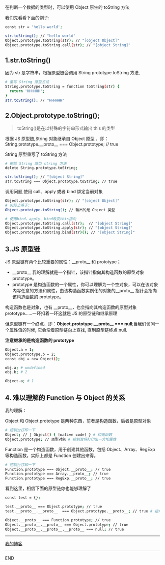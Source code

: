 在判断一个数据的类型时，可以使用 Object 原生的 toString 方法

我们先看看下面的例子:

```bash
const str = 'hello world';

str.toString(); // "hello world"
Object.prototype.toString(str); // "[object Object]"
Object.prototype.toString.call(str); // "[object String]"
```

## 1.str.toString()

因为 str 是字符串，根据原型链会调用 String.prototype.toString 方法,

```bash
# 重写 String 原型方法
String.prototype.toString = function toString(str) {
  return 'HHHHHH';
}
str.toString(); // "HHHHHH"
```

## 2.Object.prototype.toString();

> toString()是在以特殊的字符串形式输出 this 的类型

根据 JS 原型链,String 对象继承自 Object 原型 ，即：
String.prototype.\_\_proto\_\_ === Object.prototype; // true

String 原型重写了 toString 方法

```bash
# 删除 String 原型 string 方法
delete String.prototype.toString;

str.toString(); // "[object String]"
str.toString === Object.prototype.toString; // true
```

调用问题,使用 call、apply 或者 bind 绑定当前对象

```bash
Object.prototype.toString(str); // "[object Object]"
# 实际上等于:
Object.prototype.toString(); // 输出的是 Object 类型

# 使用bind、apply、bind改变this指向
Object.prototype.toString.call(str);  // "[object String]"
Object.prototype.toString.apply(str); // "[object String]"
Object.prototype.toString.bind(str)(); // "[object String]"
```

## 3.JS 原型链

JS 原型链有两个比较重要的属性：\_\_proto\_\_ 和 prototype；

- \_\_proto\_\_ 我的理解就是一个指针，该指针指向其构造函数的原型对象 prototype。
- prototype 是构造函数的一个属性，你可以理解为一个空对象，可以在该对象内写任意的方法和属性，由该构造函数实例化的对象的\_\_proto\_\_ 指针会指向 该构造函数的 prototype。

构造函数也是对象，也有 \_\_proto\_\_，也会指向其构造函数的原型对象 prototype......一环扣着一环这就是 JS 的原型链和继承原理

但原型链有一个终点，即：**Object.prototype.\_\_proto\_\_ === null**;当我们访问一个属性值的时候, 它会沿着原型链向上查找, 直到原型链终点:null.

**注意继承的是构造函数的 prototype**

```bash
Object.a = 1;
Object.prototype.b = 2;
const obj = new Object();

obj.a; # undefined
obj.b; # 2

Object.a; # 1
```

## 4. 难以理解的 Function 与 Object 的关系

我的理解：

Object 和 Object.prototype 是两种东西，前者是构造函数，后者是原型对象

```bash
# 控制台打印一下
Object; // ƒ Object() { [native code] } # 构造函数
Object.prototype; // 原型对象 # 控制台将打印出一大坨属性
```

Function 是一个构造函数，用于创建其他函数，包括 Object、Array、RegExp 等构造函数，实际上都是 Function 创建出来得。

```bash
# 控制台打印一下
Function.prototype === Object.__proto__; // true
Function.prototype === Array.__proto__; // true
Function.prototype === RegExp.__proto__; // true
```

看到这里，相信下面的原型链你也能够理解了

```bash
const test = {};

test.__proto__ === Object.prototype; // true
test.__proto__.__proto__  === Object.prototype.__proto__; // true # 指向null

Object.__proto__ === Function.prototype; // true
Object.__proto__.__proto__ === Object.prototype; // true
Object.__proto__.__proto__.__proto__ === null; // true
```

---

[我的博客](https://github.com/zhongzihao1996/my-blog/tree/master)

---

END
